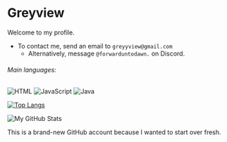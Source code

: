 # Greyview

Welcome to my profile.
- To contact me, send an email to `greyyview@gmail.com`
  - Alternatively, message `@forwarduntodawn.` on Discord.

###### Main languages:
![HTML](https://img.shields.io/badge/HTML-orange?style=flat-square&logo=html5)
![JavaScript](https://img.shields.io/badge/JavaScript-yellow?style=flat-square&logo=javascript)
![Java](https://img.shields.io/badge/Java-blue?style=flat-square&logo=java)

[![Top Langs](https://github-readme-stats.vercel.app/api/top-langs/?username=greyyview&layout=compact&show_icons=true&theme=dark)](https://github.com/anuraghazra/github-readme-stats)

![My GitHub Stats](https://github-readme-stats.vercel.app/api?username=greyyview&show_icons=true&count_private=true&theme=dark)

This is a brand-new GitHub account because I wanted to start over fresh.
